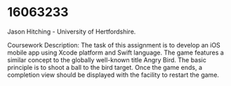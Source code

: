 # 16063233

Jason Hitching - University of Hertfordshire.


Coursework Description:
      The task of this assignment is to develop an iOS mobile app using Xcode platform and Swift
      language. The game features a similar concept to the globally well-known title Angry Bird. The basic
      principle is to shoot a ball to the bird target. Once the game ends, a completion view should be
      displayed with the facility to restart the game.
